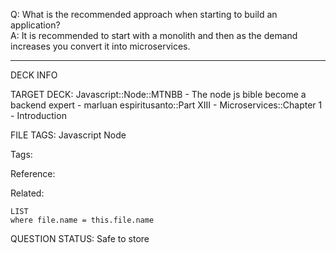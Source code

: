 Q: What is the recommended approach when starting to build an application?  
A: It is recommended to start with a monolith and then as the demand increases you convert it into microservices.


---

DECK INFO

TARGET DECK: Javascript::Node::MTNBB - The node js bible become a backend expert - marluan espiritusanto::Part XIII - Microservices::Chapter 1 - Introduction

FILE TAGS: Javascript Node

Tags:

Reference:

Related:

```dataview
LIST
where file.name = this.file.name
```

QUESTION STATUS: Safe to store